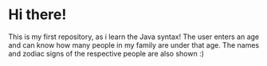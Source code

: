 # Hi there! 
This is my first repository, as i learn the Java syntax!
The user enters an age and can know how many people in my family are under that age. The names and zodiac signs of the respective people are also shown :)
